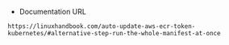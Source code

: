 * Documentation URL

`
https://linuxhandbook.com/auto-update-aws-ecr-token-kubernetes/#alternative-step-run-the-whole-manifest-at-once
`